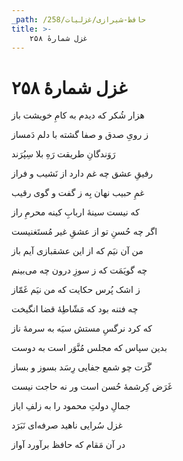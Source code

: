 ```yaml
---
_path: /حافظ-شیرازی/غزلیات/258
title: >-
    غزل شمارهٔ ۲۵۸
---
```

# غزل شمارهٔ ۲۵۸

<div class="b" id="bn1"><div class="m1"><p>هزار شُکر که دیدم به کامِ خویشت باز</p></div>
<div class="m2"><p>ز رویِ صدق و صفا گشته با دلم دَمساز</p></div></div>
<div class="b" id="bn2"><div class="m1"><p>رَوَندگانِ طریقت رَهِ بلا سِپُرَند</p></div>
<div class="m2"><p>رفیقِ عشق چه غم دارد از نَشیب و فراز</p></div></div>
<div class="b" id="bn3"><div class="m1"><p>غمِ حبیب نهان بِه ز گفت و گوی رقیب</p></div>
<div class="m2"><p>که نیست سینهٔ اربابِ کینه محرمِ راز</p></div></div>
<div class="b" id="bn4"><div class="m1"><p>اگر چه حُسنِ تو از عشقِ غیر مُستَغنیست</p></div>
<div class="m2"><p>من آن نیَم که از این عشقبازی آیم باز</p></div></div>
<div class="b" id="bn5"><div class="m1"><p>چه گویَمَت که ز سوزِ درون چه می‌بینم</p></div>
<div class="m2"><p>ز اشک پُرس حکایت که من نیَم غَمّاز</p></div></div>
<div class="b" id="bn6"><div class="m1"><p>چه فتنه بود که مَشّاطِهٔ قضا انگیخت</p></div>
<div class="m2"><p>که کرد نرگسِ مستش سیَه به سرمهٔ ناز</p></div></div>
<div class="b" id="bn7"><div class="m1"><p>بدین سپاس که مجلس مُنَّوَر است به دوست</p></div>
<div class="m2"><p>گَرَت چو شمع جفایی رِسَد بسوز و بساز</p></div></div>
<div class="b" id="bn8"><div class="m1"><p>غَرَض کِرشمهٔ حُسن است ور نه حاجت نیست</p></div>
<div class="m2"><p>جمالِ دولتِ محمود را به زلفِ ایاز</p></div></div>
<div class="b" id="bn9"><div class="m1"><p>غزل سُرایی ناهید صرفه‌ای نَبَرَد</p></div>
<div class="m2"><p>در آن مَقام که حافظ برآورد آواز</p></div></div>
